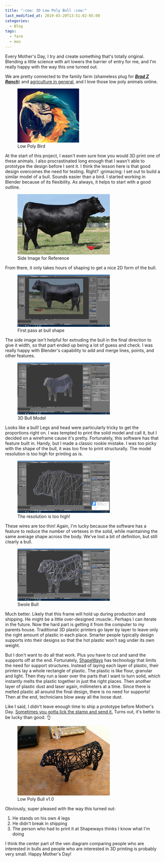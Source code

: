 ```yaml
---
title: ":cow: 3D Low Poly Bull :cow:"
last_modified_at: 2019-03-20T13:51:02-05:00
categories:
  - Blog
tags:
  - farm
  - moo
---
```

Every Mother's Day, I try and create something that's totally original. Blending a little science with art lowers the barrier of entry for me, and I'm really happy with the way this one turned out. 

We are pretty connected to the family farm (shameless plug for [***Brad Z Ranch***](https://bradzranch.wordpress.com/)) and [agriculture in general](https://www.youtube.com/watch?v=LRIlPIaStPc), and I love those low poly animals online.
<figure class="half full">
	<img src="/assets/images/low_poly_bird.jpg" width=200>
	<figcaption>Low Poly Bird</figcaption>
</figure>
At the start of this project, I wasn't even sure how you would 3D print one of these animals. I also procrastinated long enough that I wasn't able to prototype the design before I sent it. I think the lesson here is that good design overcomes the need for testing. Right? :grimacing: I set out to build a similar model of a bull. Sounds easier than a bird. I started working in Blender because of its flexibility. As always, it helps to start with a good outline. 
<figure class="half full">
	<img src="/assets/images/Side_ref.jpg" width=300>
	<figcaption>Side Image for Reference</figcaption>
</figure>
From there, it only takes hours of shaping to get a nice 2D form of the bull.
<figure class="half full">
	<img src="/assets/images/2dBull.png" width=300>
	<figcaption>First pass at bull shape</figcaption>
</figure>
The side image isn't helpful for extruding the bull in the final direction to give it width, so that part ended up being a lot of guess and check. I was really happy with Blender's capability to add and merge lines, points, and other features.
<figure class="half full">
	<img src="/assets/images/bullfirst.png" width=300>
	<figcaption>3D Bull Model</figcaption>
</figure>
Looks like a bull! Legs and head were particularly tricky to get the proportions right on. I was tempted to print the solid model and call it, but I decided on a wireframe cause it's pretty. Fortunately, this software has that feature built in. Handy, but I made a classic rookie mistake. I was too picky with the shape of the bull, it was too fine to print structurally. The model resolution is too high for printing as is.
<figure class="half full">
	<img src="/assets/images/high_res_bull.png" width=300>
	<figcaption>The resolution is too high!</figcaption>
</figure>
These wires are too thin! Again, I'm lucky because the software has a feature to reduce the number of vertexes in the solid, while maintaining the same average shape across the body. We've lost a bit of definition, but still clearly a bull.
<figure class="half full">
	<img src="/assets/images/thic_bull.png" width=300>
	<figcaption>Swole Bull </figcaption>
</figure>
Much better. Likely that this frame will hold up during production and shipping. He might be a little over-designed :muscle:. Perhaps I can iterate in the future.  Now the hard part is getting it from the computer to my parents house. Traditional 3D plastic printers go layer by layer to leave only the right amount of plastic in each place. Smarter people typically design supports into their designs so that the hot plastic won't sag under its own weight. 

But I don't want to do all that work. Plus you have to cut and sand the supports off at the end. Fortunately, [ShapeWays](https://www.shapeways.com/) has technology that limits the need for support structures. Instead of laying each layer of plastic, their printers lay a whole rectangle of plastic. The plastic is like flour, granular and light. Then they run a laser over the parts that I want to turn solid, which instantly melts the plastic together in just the right places. Then another layer of plastic dust and laser again, millimeters at a time. Since there is melted plastic all around the final design, there is no need for supports! Then at the end, technicians blow away all the loose dust. 

Like I said, I didn't leave enough time to ship a prototype before Mother's Day. [Sometimes you gotta lick the stamp and send it.](https://streamable.com/pbmq9) Turns out, it's better to be lucky than good. :ok_hand:  
<figure class="full">
	<img src="/assets/images/bull_final.jpg" width=300>
	<figcaption>Low Poly Bull v1.0</figcaption>
</figure>

Obviously, super pleased with the way this turned out: 
1. He stands on his own 4 legs
2. He didn't break in shipping
3. The person who had to print it at Shapeways thinks I know what I'm doing

I think the center part of the ven diagram comparing people who are interested in bulls and people who are interested in 3D printing is probably very small. Happy Mother's Day!